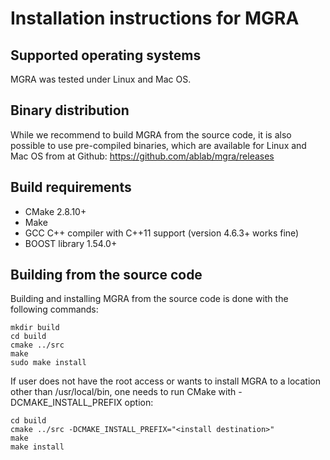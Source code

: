 Installation instructions for MGRA
==================================
Supported operating systems
------------
MGRA was tested under Linux and Mac OS.

Binary distribution
-------------------
While we recommend to build MGRA from the source code, it is also possible to 
use pre-compiled binaries, which are available for Linux and Mac OS from 
at Github: https://github.com/ablab/mgra/releases

Build requirements
------------------
* CMake 2.8.10+
* Make
* GCC C++ compiler with C++11 support (version 4.6.3+ works fine)
* BOOST library 1.54.0+

Building from the source code
-----------------------------
Building and installing MGRA from the source code is done with the following commands: 

	mkdir build
	cd build
	cmake ../src
	make
	sudo make install 

If user does not have the root access or wants to install MGRA to a
location other than /usr/local/bin, one needs to run CMake with -DCMAKE_INSTALL_PREFIX
option:

	cd build
	cmake ../src -DCMAKE_INSTALL_PREFIX="<install destination>"
	make
	make install

